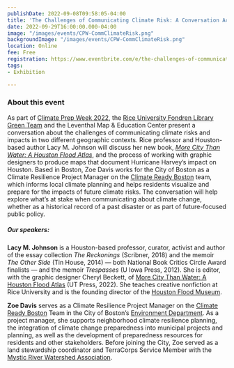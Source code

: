 ```yaml
---
publishDate: 2022-09-08T09:58:05-04:00
title: 'The Challenges of Communicating Climate Risk: A Conversation Across Cities'
date: 2022-09-29T16:00:00.000-04:00
image: "/images/events/CPW-CommClimateRisk.png"
backgroundImage: "/images/events/CPW-CommClimateRisk.png"
location: Online
fee: Free
registration: https://www.eventbrite.com/e/the-challenges-of-communicating-climate-risk-tickets-408202363257
tags:
- Exhibition

---
```

### About this event

As part of [Climate Prep Week 2022](https://www.climatecrew.org/climate_prep_week_2022?locale=en), the [Rice University Fondren Library Green Team](https://library.rice.edu/) and the Leventhal Map & Education Center present a conversation about the challenges of communicating climate risks and impacts in two different geographic contexts. Rice professor and Houston-based author Lacy M. Johnson will discuss her new book, [_More City Than Water: A Houston Flood Atlas_](https://utpress.utexas.edu/9781477325001/), and the process of working with graphic designers to produce maps that document Hurricane Harvey’s impact on Houston. Based in Boston, Zoe Davis works for the City of Boston as a Climate Resilience Project Manager on the [Climate Ready Boston](https://www.boston.gov/departments/environment/preparing-climate-change) team, which informs local climate planning and helps residents visualize and prepare for the impacts of future climate risks. The conversation will help explore what’s at stake when communicating about climate change, whether as a historical record of a past disaster or as part of future-focused public policy.

##### Our speakers:

**Lacy M. Johnson** is a Houston-based professor, curator, activist and author of the essay collection _The Reckonings_ (Scribner, 2018) and the memoir _The Other Side_ (Tin House, 2014) — both National Book Critics Circle Award finalists — and the memoir _Trespasses_ (U Iowa Press, 2012). She is editor, with the graphic designer Cheryl Beckett, of [More City Than Water: A Houston Flood Atlas](https://utpress.utexas.edu/9781477325001/) (UT Press, 2022). She teaches creative nonfiction at Rice University and is the founding director of the [Houston Flood Museum](https://houstonfloodmuseum.org/).

**Zoe Davis** serves as a Climate Resilience Project Manager on the [Climate Ready Boston](https://www.boston.gov/departments/environment/preparing-climate-change) Team in the City of Boston’s [Environment Department](https://www.boston.gov/departments/environment). As a project manager, she supports neighborhood climate resilience planning, the integration of climate change preparedness into municipal projects and planning, as well as the development of preparedness resources for residents and other stakeholders. Before joining the City, Zoe served as a land stewardship coordinator and TerraCorps Service Member with the [Mystic River Watershed Association](https://mysticriver.org/).
